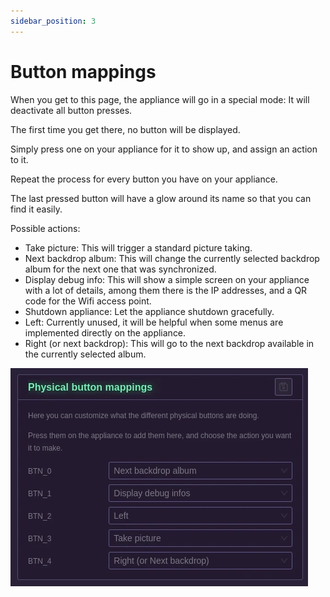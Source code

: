 ```yaml
---
sidebar_position: 3
---
```


# Button mappings

When you get to this page, the appliance will go in a special mode: It will deactivate all button presses.

The first time you get there, no button will be displayed.

Simply press one on your appliance for it to show up, and assign an action to it.

Repeat the process for every button you have on your appliance.

The last pressed button will have a glow around its name so that you can find it easily.

Possible actions:
- Take picture: This will trigger a standard picture taking.
- Next backdrop album: This will change the currently selected backdrop album for the next one that was synchronized.
- Display debug info: This will show a simple screen on your appliance with a lot of details, among them there is the IP addresses, and a QR code for the Wifi access point.
- Shutdown appliance: Let the appliance shutdown gracefully.
- Left: Currently unused, it will be helpful when some menus are implemented directly on the appliance.
- Right (or next backdrop): This will go to the next backdrop available in the currently selected album.

![Page screenshot](pictures/btn_mappings.webp)
